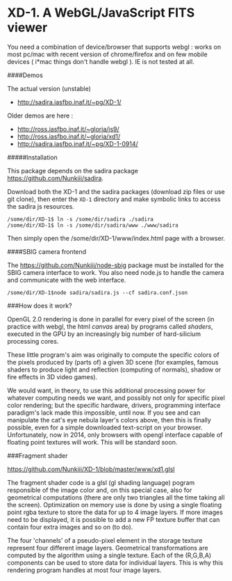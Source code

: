 XD-1. A WebGL/JavaScript FITS viewer
============

You need a combination of device/browser that supports webgl : works on most pc/mac with recent version of chrome/firefox and on few mobile devices ( i*mac things don't handle webgl ). IE is not tested at all.

####Demos

The actual version (unstable) 

* http://sadira.iasfbo.inaf.it/~pg/XD-1/  

Older demos are here :

* http://ross.iasfbo.inaf.it/~gloria/js9/ 
* http://ross.iasfbo.inaf.it/~gloria/xd1/  
* http://sadira.iasfbo.inaf.it/~pg/XD-1-0914/   


#####Installation 

This package depends on the sadira package https://github.com/Nunkiii/sadira. 

Download both the XD-1 and the sadira packages (download zip files or use git clone), then enter the `XD-1` directory and make symbolic links to access the sadira js resources. 

    /some/dir/XD-1$ ln -s /some/dir/sadira ./sadira
    /some/dir/XD-1$ ln -s /some/dir/sadira/www ./www/sadira

Then simply open the /some/dir/XD-1/www/index.html page with a browser. 

####SBIG camera frontend

The https://github.com/Nunkiii/node-sbig package must be installed for the SBIG camera interface to work. You also need node.js to handle the camera and communicate with the web interface. 

    /some/dir/XD-1$node sadira/sadira.js --cf sadira.conf.json 

###How does it work?
  
OpenGL 2.0 rendering is done in parallel for every pixel of the screen (in practice with webgl, the html <i>canvas</i> area) by programs called <i>shaders</i>, executed in the GPU by an increasingly big number of hard-silicium processing cores.

These little program's aim was originally to compute the specific colors of the pixels produced by (parts of) a given 3D scene (for examples, famous shaders to produce light and reflection (computing of normals), shadow or fire effects in 3D video games).

We would want, in theory, to use this additional processing power for whatever computing needs we want, and possibly not only for specific pixel color rendering; but the specific hardware, drivers, programming interface paradigm's lack made this impossible, until now. If you see and can manipulate the cat's eye nebula layer's colors above, then this is finally possible, even for a simple downloaded text-script on your browser. Unfortunately, now in 2014, only browsers with opengl interface capable of floating point textures will work. This will be standard soon.

###Fragment shader

https://github.com/Nunkiii/XD-1/blob/master/www/xd1.glsl

The fragment shader code is a glsl (gl shading language) pogram responsible of the image color and, on this special case, also for geometrical computations (there are only two triangles all the time taking all the screen). Optimization on memory use is done by using a single floating point rgba texture to store the data for up to 4 image layers. If more images need to be displayed, it is possible to add a new FP texture buffer that can contain four extra images and so on (to do). 

The four 'channels' of a pseudo-pixel element in the storage texture represent four different image layers. Geometrical transformations are computed by the algorithm using a single texture. Each of the (R,G,B,A) components can be used to store data for individual layers. This is why this rendering program handles at most four image layers.
